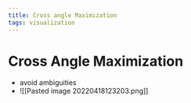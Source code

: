 ```yaml
---
title: Cross angle Maximization
tags: visualization
---
```


# Cross Angle Maximization
- avoid ambiguities
- ![[Pasted image 20220418123203.png]]










































